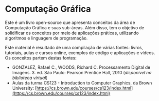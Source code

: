 # Computação Gráfica

Este é um livro open-source que apresenta conceitos da área de Computação Gráfica e suas sub-áreas. Além disso, tem o objetivo de solidificar os conceitos por meio de aplicações práticas, utilizando algoritmos e linguagem de programação.

Este material é resultado de uma compilação de várias fontes: livros, tutoriais, aulas e cursos online, exemplos de código e aplicações e vídeos. Os conceitos partem destas fontes:

* GONZALEZ, Rafael C., WOODS, Richard C. Processamento Digital de Imagens. 3. ed. São Paulo: Pearson Prentice Hall, 2010 \(_disponível na biblioteca virtual_\)
* Aulas da turma CS123 - Introduction to Computer Graphics, da Brown University: [https://cs.brown.edu/courses/cs123/index.html](https://cs.brown.edu/courses/cs123/index.html)



